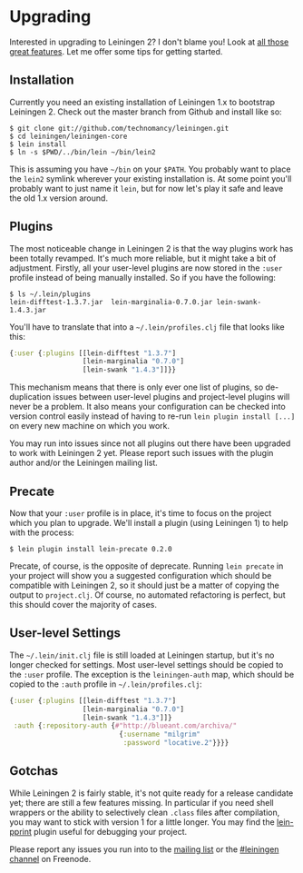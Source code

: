 # Upgrading

Interested in upgrading to Leiningen 2? I don't blame you! Look at
[all those great features](https://github.com/technomancy/leiningen/blob/master/NEWS.md).
Let me offer some tips for getting started.

## Installation

Currently you need an existing installation of Leiningen 1.x to
bootstrap Leiningen 2. Check out the master branch from Github and
install like so:

    $ git clone git://github.com/technomancy/leiningen.git
    $ cd leiningen/leiningen-core
    $ lein install
    $ ln -s $PWD/../bin/lein ~/bin/lein2

This is assuming you have `~/bin` on your `$PATH`. You probably want
to place the `lein2` symlink wherever your existing installation is.
At some point you'll probably want to just name it `lein`, but for now
let's play it safe and leave the old 1.x version around.

## Plugins

The most noticeable change in Leiningen 2 is that the way plugins work
has been totally revamped. It's much more reliable, but it might take
a bit of adjustment. Firstly, all your user-level plugins are now
stored in the `:user` profile instead of being manually installed. So
if you have the following:

    $ ls ~/.lein/plugins
    lein-difftest-1.3.7.jar  lein-marginalia-0.7.0.jar lein-swank-1.4.3.jar

You'll have to translate that into a `~/.lein/profiles.clj` file that
looks like this:

```clj
{:user {:plugins [[lein-difftest "1.3.7"]
                  [lein-marginalia "0.7.0"]
                  [lein-swank "1.4.3"]]}}
```

This mechanism means that there is only ever one list of plugins, so
de-duplication issues between user-level plugins and project-level
plugins will never be a problem. It also means your configuration can
be checked into version control easily instead of having to re-run
`lein plugin install [...]` on every new machine on which you work.

You may run into issues since not all plugins out there have been
upgraded to work with Leiningen 2 yet. Please report such issues with
the plugin author and/or the Leiningen mailing list.

## Precate

Now that your `:user` profile is in place, it's time to focus on the
project which you plan to upgrade. We'll install a plugin (using
Leiningen 1) to help with the process:

    $ lein plugin install lein-precate 0.2.0

Precate, of course, is the opposite of deprecate. Running `lein
precate` in your project will show you a suggested configuration which
should be compatible with Leiningen 2, so it should just be a matter
of copying the output to `project.clj`. Of course, no automated
refactoring is perfect, but this should cover the majority of cases.

## User-level Settings

The `~/.lein/init.clj` file is still loaded at Leiningen startup, but
it's no longer checked for settings. Most user-level settings should
be copied to the `:user` profile. The exception is the
`leiningen-auth` map, which should be copied to the `:auth` profile in
`~/.lein/profiles.clj`:

```clj
{:user {:plugins [[lein-difftest "1.3.7"]
                  [lein-marginalia "0.7.0"]
                  [lein-swank "1.4.3"]]}
 :auth {:repository-auth {#"http://blueant.com/archiva/"
                           {:username "milgrim"
                            :password "locative.2"}}}}
```

## Gotchas

While Leiningen 2 is fairly stable, it's not quite ready for a release
candidate yet; there are still a few features missing. In particular
if you need shell wrappers or the ability to selectively clean
`.class` files after compilation, you may want to stick with version 1
for a little longer. You may find the
[lein-pprint](https://github.com/technomancy/leiningen/tree/master/lein-pprint)
plugin useful for debugging your project.

Please report any issues you run into to the
[mailing list](http://groups.google.com/group/leiningen) or the [#leiningen 
channel](irc://chat.freenode.net#leiningen) on Freenode.
